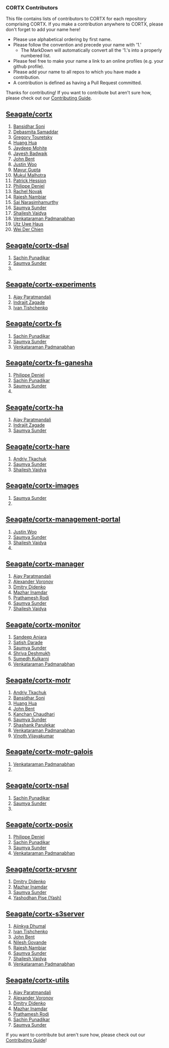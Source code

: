 ### CORTX Contributors

This file contains lists of contributors to CORTX for each repository comprising CORTX.  If you make a contribution anywhere to CORTX, please don't forget to add your name here!
* Please use alphabetical ordering by first name.
* Please follow the convention and precede your name with '1.' 
    * The MarkDown will automatically convert all the '1.'s into a properly numbered list.
* Please feel free to make your name a link to an online profiles (e.g. your github profile).
* Please add your name to all repos to which you have made a contribution.
* A contribution is defined as having a Pull Request committed.

Thanks for contributing!  If you want to contribute but aren't sure how, please check out our [Contributing Guide](CONTRIBUTING.md).

## [Seagate/cortx](https://github.com/Seagate/cortx/)
1. [Bansidhar Soni](https://github.com/bansisoni)
1. [Debasmita Samaddar](https://github.com/samaddar)
1. [Gregory Touretsky](https://github.com/gregnsk)
1. [Huang Hua](https://github.com/huanghua78)
1. [Jaydeep Mohite](https://github.com/jamohite)
1. [Jayesh Badwaik](https://github.com/jayeshbadwaik)
1. [John Bent](https://github.com/johnbent)
1. [Justin Woo](https://github.com/justinzw)
1. [Mayur Gupta](https://github.com/TechWriter-Mayur)
1. [Mukul Malhotra](https://github.com/mukul-seagate11)
1. [Patrick Hession](https://github.com/hessio)
1. [Philippe Deniel](https://github.com/phdeniel) 
1. [Rachel Novak](https://github.com/novium258)
1. [Rajesh Nambiar](https://github.com/knrajnambiar76)
1. [Sai Narasimhamurthy](https://github.com/sainarasim)
1. [Saumya Sunder](https://github.com/Saumya-Sunder)
1. [Shailesh Vaidya](https://github.com/shailesh-vaidya)
1. [Venkataraman Padmanabhan](https://github.com/VenkyOS)
1. [Utz Uwe Haus](https://github.com/u-u-h) 
1. [Wei Der Chien](https://github.com/steven-chien) 

## [Seagate/cortx-dsal](https://github.com/Seagate/cortx-dsal)
1. [Sachin Punadikar](https://github.com/sachinpunadikar)
1. [Saumya Sunder](https://github.com/Saumya-Sunder)
1.

## [Seagate/cortx-experiments](https://github.com/Seagate/cortx-experiments)
1. [Ajay Paratmandali](https://github.com/ajay-paratmandali)
1. [Indrajit Zagade](https://github.com/indrajitzagade)
1. [Ivan Tishchenko](https://github.com/t7ko-seagate)

## [Seagate/cortx-fs](https://github.com/Seagate/cortx-fs)
1. [Sachin Punadikar](https://github.com/sachinpunadikar)
1. [Saumya Sunder](https://github.com/Saumya-Sunder)
1. [Venkataraman Padmanabhan](https://github.com/VenkyOS)

## [Seagate/cortx-fs-ganesha](https://github.com/Seagate/cortx-fs-ganesha)
1. [Philippe Deniel](https://github.com/phdeniel)
1. [Sachin Punadikar](https://github.com/sachinpunadikar)
1. [Saumya Sunder](https://github.com/Saumya-Sunder)
1.

## [Seagate/cortx-ha](https://github.com/Seagate/cortx-ha)
1. [Ajay Paratmandali](https://github.com/ajay-paratmandali)
1. [Indrajit Zagade](https://github.com/indrajitzagade)
1. [Saumya Sunder](https://github.com/Saumya-Sunder)

## [Seagate/cortx-hare](https://github.com/Seagate/cortx-hare)
1. [Andriy Tkachuk](https://github.com/andriytk)
1. [Saumya Sunder](https://github.com/Saumya-Sunder)
1. [Shailesh Vaidya](https://github.com/shailesh-vaidya)

## [Seagate/cortx-images](https://github.com/Seagate/cortx-images)
1. [Saumya Sunder](https://github.com/Saumya-Sunder)
1.

## [Seagate/cortx-management-portal](https://github.com/Seagate/cortx-management-portal)
1. [Justin Woo](https://github.com/justinzw)
1. [Saumya Sunder](https://github.com/Saumya-Sunder)
1. [Shailesh Vaidya](https://github.com/shailesh-vaidya)
1.

## [Seagate/cortx-manager](https://github.com/Seagate/cortx-manager)
1. [Ajay Paratmandali](https://github.com/ajay-paratmandali)
1. [Alexander Voronov](https://github.com/avrnv)
1. [Dmitry Didenko](https://github.com/dmitrydb)
1. [Mazhar Inamdar](https://github.com/mazinamdar)
1. [Prathamesh Rodi](https://github.com/prathameshrodi)
1. [Saumya Sunder](https://github.com/Saumya-Sunder)
1. [Shailesh Vaidya](https://github.com/shailesh-vaidya)

## [Seagate/cortx-monitor](https://github.com/Seagate/cortx-monitor)
1. [Sandeep Anjara](https://github.com/sandeepsgt)
1. [Satish Darade](https://github.com/satish-seagate)
1. [Saumya Sunder](https://github.com/Saumya-Sunder)
1. [Shriya Deshmukh](https://github.com/shriya-deshmukh)
1. [Sumedh Kulkarni](https://github.com/sumedhak27)
1. [Venkataraman Padmanabhan](https://github.com/VenkyOS)

## [Seagate/cortx-motr](https://github.com/Seagate/cortx-motr)
1. [Andriy Tkachuk](https://github.com/andriytk)
1. [Bansidhar Soni](https://github.com/bansisoni)
1. [Huang Hua](https://github.com/huanghua78)
1. [John Bent](https://github.com/johnbent)
1. [Kanchan Chaudhari](https://github.com/kanchan-chaudhari)
1. [Saumya Sunder](https://github.com/Saumya-Sunder)
1. [Shashank Parulekar](https://github.com/shashank-parulekar)
1. [Venkataraman Padmanabhan](https://github.com/VenkyOS)
1. [Vinoth Vijayakumar](https://github.com/VinothVijayakumar-dev)

## [Seagate/cortx-motr-galois](https://github.com/Seagate/cortx-motr-galois)
1. [Venkataraman Padmanabhan](https://github.com/VenkyOS)
1.

## [Seagate/cortx-nsal](https://github.com/Seagate/cortx-nsal)
1. [Sachin Punadikar](https://github.com/sachinpunadikar)
1. [Saumya Sunder](https://github.com/Saumya-Sunder)
1.

## [Seagate/cortx-posix](https://github.com/Seagate/cortx-posix)
1. [Philippe Deniel](https://github.com/phdeniel) 
1. [Sachin Punadikar](https://github.com/sachinpunadikar)
1. [Saumya Sunder](https://github.com/Saumya-Sunder)
1. [Venkataraman Padmanabhan](https://github.com/VenkyOS)

## [Seagate/cortx-prvsnr](https://github.com/Seagate/cortx-prvsnr)
1. [Dmitry Didenko](https://github.com/dmitrydb)
1. [Mazhar Inamdar](https://github.com/mazinamdar)
1. [Saumya Sunder](https://github.com/Saumya-Sunder)
1. [Yashodhan Pise (Yash)](https://github.com/ypise)


## [Seagate/cortx-s3server](https://github.com/Seagate/cortx-s3server)
1. [Ajinkya Dhumal](https://github.com/AjinkyaDhumal)
1. [Ivan Tishchenko](https://github.com/t7ko-seagate)
1. [John Bent](https://github.com/johnbent)
1. [Nilesh Govande](https://github.com/nileshgovande)
1. [Rajesh Nambiar](https://github.com/knrajnambiar76)
1. [Saumya Sunder](https://github.com/Saumya-Sunder)
1. [Shailesh Vaidya](https://github.com/shailesh-vaidya)
1. [Venkataraman Padmanabhan](https://github.com/VenkyOS)

## [Seagate/cortx-utils](https://github.com/Seagate/cortx-utils)
1. [Ajay Paratmandali](https://github.com/ajay-paratmandali)
1. [Alexander Voronov](https://github.com/avrnv)
1. [Dmitry Didenko](https://github.com/dmitrydb)
1. [Mazhar Inamdar](https://github.com/mazinamdar)
1. [Prathamesh Rodi](https://github.com/prathameshrodi)
1. [Sachin Punadikar](https://github.com/sachinpunadikar)
1. [Saumya Sunder](https://github.com/Saumya-Sunder)

If you want to contribute but aren't sure how, please check out our [Contributing Guide](CONTRIBUTING.md)!
